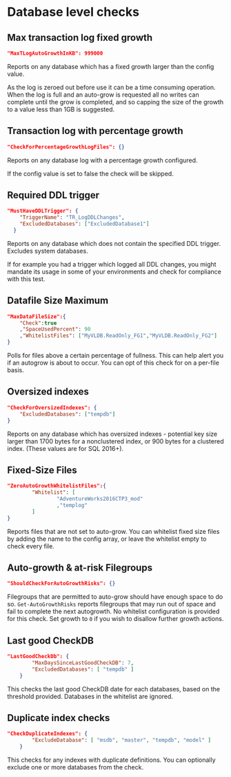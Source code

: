 # Database level checks

## Max transaction log fixed growth
```json
"MaxTLogAutoGrowthInKB": 999000
```

Reports on any database which has a fixed growth larger than the config value.

As the log is zeroed out before use it can be a time consuming operation.  When the log is full and an auto-grow is requested all no writes can complete until the grow is completed, and so capping the size of the growth to a value less than 1GB is suggested.

## Transaction log with percentage growth
```json
"CheckForPercentageGrowthLogFiles": {}
```

Reports on any database log with a percentage growth configured.

If the config value is set to false the check will be skipped.

## Required DDL trigger
```json
"MustHaveDDLTrigger": {
    "TriggerName": "TR_LogDDLChanges",
    "ExcludedDatabases": ["ExcludedDatabase1"]
  }
```

Reports on any database which does not contain the specified DDL trigger.  Excludes system databases.

If for example you had a trigger which logged all DDL changes, you might mandate its usage in some of your environments and check for compliance with this test.


## Datafile Size Maximum
```json
"MaxDataFileSize":{
    "Check":true
    ,"SpaceUsedPercent": 90
    ,"WhitelistFiles": ["MyVLDB.ReadOnly_FG1","MyVLDB.ReadOnly_FG2"]
}
```

Polls for files above a certain percentage of fullness. This can help alert you if an autogrow is about to occur. You can opt of this check for on a per-file basis. 

## Oversized indexes
```json
"CheckForOversizedIndexes": {
    "ExcludedDatabases": ["tempdb"]
}
```

Reports on any database which has oversized indexes - potential key size larger than 1700 bytes for a nonclustered index, or 900 bytes for a clustered index. (These values are for SQL 2016+).

## Fixed-Size Files  
```json
"ZeroAutoGrowthWhitelistFiles":{
        "Whitelist": [
                "AdventureWorks2016CTP3_mod"
                ,"templog"
        ]
}
```

Reports files that are not set to auto-grow. You can whitelist fixed size files by adding the name to the config array, or leave the whitelist empty to check every file.

## Auto-growth & at-risk Filegroups
```json
"ShouldCheckForAutoGrowthRisks": {}
```
Filegroups that are permitted to auto-grow should have enough space to do so. `Get-AutoGrowthRisks` reports filegroups that may run out of space and fail to complete the next autogrowth. No whitelist configuration is provided for this check. Set growth to `0` if you wish to disallow further growth actions.

## Last good CheckDB
```json
"LastGoodCheckDb": {
        "MaxDaysSinceLastGoodCheckDB": 7,
        "ExcludedDatabases": [ "tempdb" ]
    }
```
This checks the last good CheckDB date for each databases, based on the threshold provided.  Databases in the whitelist are ignored.

## Duplicate index checks
```json
"CheckDuplicateIndexes": {
        "ExcludeDatabase": [ "msdb", "master", "tempdb", "model" ]
    }
```
This checks for any indexes with duplicate definitions.  You can optionally exclude one or more databases from the check.
